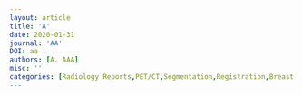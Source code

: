 ```yaml
--- 
layout: article 
title: 'A' 
date: 2020-01-31
journal: 'AA' 
DOI: aa
authors: [A. AAA] 
misc: '' 
categories: [Radiology Reports,PET/CT,Segmentation,Registration,Breast Cancer,Chron's Disease] 
--- 
```


